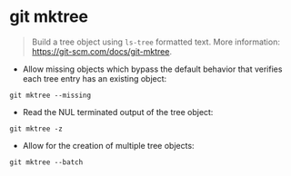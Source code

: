 # git mktree

> Build a tree object using `ls-tree` formatted text.
> More information: <https://git-scm.com/docs/git-mktree>.

- Allow missing objects which bypass the default behavior that verifies each tree entry has an existing object:

`git mktree --missing`

- Read the NUL terminated output of the tree object:

`git mktree -z`

- Allow for the creation of multiple tree objects:

`git mktree --batch`
